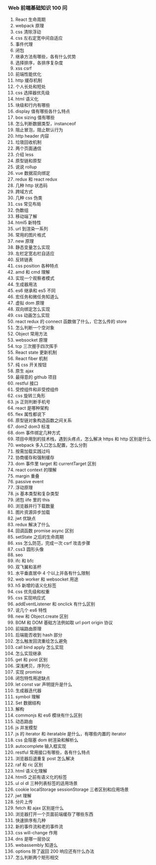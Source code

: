 ### Web 前端基础知识 100 问

1. React 生命周期
2. webpack 原理
3. css 清除浮动
4. css 左右定宽中间自适应
5. 事件代理
6. 闭包
7. 继承方法有哪些，各有什么优势
8. 选择排序，各排序复杂度
9. xss csrf
10. 前端性能优化
11. http 缓存机制
12. 个人长处和短处
13. css 选择器优先级
14. html 语义化
15. 块级和行内有哪些
16. display 值有哪些各什么特点
17. box sizing 值有哪些
18. 怎么判断数据类型，instanceof
19. 阻止冒泡，阻止默认行为
20. http header 内容
21. 垃圾回收机制
22. 两个页面通信
23. 介绍 less
24. 原型链和原型
25. 说说 rollup
26. vue 数据双向绑定
27. redux 和 react redux
28. 几种 http 状态码
29. 跨域方式
30. 几种 css 伪类
31. css 常见布局
32. 伪数组
33. 移动端了解
34. html5 新特性
35. url 到渲染一系列
36. 常用的图片格式
37. new 原理
38. 静态变量怎么实现
39. 左栏定宽右栏自适应
40. 反转链表
41. css position 各种特点
42. amd 和 cmd 理解
43. 实现一个观察者模式
44. 生成器用法
45. es6 继承和 es5 不同
46. 宏任务和微任务知道么
47. 虚拟 dom 原理
48. 双向绑定怎么实现
49. css 动画怎么实现
50. react redux 的 connect 函数做了什么，它怎么传的 store
51. 怎么判断一个空对象
52. Object 常用方法
53. websocket 原理
54. tcp 三次握手四次挥手
55. React state 更新机制
56. React fiber 机制
57. 纯 css 开关按钮
58. 原生 ajax
59. 最得意的 github 项目
60. restful 接口
61. 受控组件和非受控组件
62. css 旋转三角形
63. js 正则判断手机号
64. react 是哪种架构
65. flex 属性都说下
66. 原型链对象构造函数之间关系
67. dom2 dom3 标准
68. dom 事件绑定几种方式
69. 项目中用到的技术栈，遇到头疼点，怎么解决 https 和 http 区别是什么
70. webpack 多入口怎么配置，怎么分割
71. 按需加载实践过吗
72. 协商缓存和强制缓存
73. dom 事件里 target 和 currentTarget 区别
74. react context 的理解
75. margin 重叠
76. passive event
77. 浮动原理
78. js 基本类型和复杂类型
79. 闭包 iife 里的 this
80. 浏览器并行下载数量
81. 图片资源异步加载
82. jwt 优缺点
83. redux 解决了什么
84. 回调函数 promise async 区别
85. setState 之后的生命周期
86. xss 怎么防范，完成一次 csrf 攻击步骤
87. css3 圆形头像
88. seo
89. ifc 和 bfc
90. 双飞翼和圣杯
91. 水平垂直居中 4 个以上并各有什么限制
92. web worker 和 websocket 用途
93. h5 新增的语义化标签
94. css 优先级和权重
95. css 实现响应式
96. addEventListener 和 onclick 有什么区别
97. 说几个 es6 特性
98. new 和 Object.create 区别
99. BOM 和 DOM 基础方法例如取 url port origin 协议
100. 前端路由原理
101. 后端能否收到 hash 部分
102. 怎么触发回流重绘怎么避免
103. call bind apply 怎么实现
104. 怎么实现继承
105. get 和 post 区别
106. 深浅拷贝，序列化
107. 实现 promise
108. 闭包特性用途缺点
109. let const var 声明提升是什么
110. 生成器迭代器
111. symbol 理解
112. Set 数据结构
113. 解构
114. commonjs 和 es6 模块有什么区别
115. 动态路由
116. js 并发模型
117. js 的 iterator 和 iteratable 是什么，有哪些内置的 iterator
118. css 会阻塞 dom 树渲染和解析么
119. autocomplete 输入框实现
120. restful 常用接口有哪些，各有什么特点
121. 浏览器后退重复 post 怎么解决
122. raf 和 ric 区别
123. html 语义化理解
124. html5 之前有语义化的标签
125. ul ol dl 三种列表标签的适用场景
126. cookie localStorage sessionStorage 三者区别和应用场景
127. jwt 理解
128. 分片上传
129. fetch 和 ajax 区别是什么
130. 浏览器打开一个页面前端缓存了哪些东西
131. 快速排序有几种
132. 新的事件流和老的事件流
133. css will-change 作用
134. dns 是哪一层协议
135. webassembly 知道么
136. options 除了返回 200 响应还有什么办法
137. 怎么判断两个矩形相交
